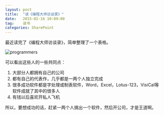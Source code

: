 ```yaml
---
layout: post
title:  "读《编程大师访谈录》"
date:   2015-02-16 10:09:00
tag:    读书
categories: SharePoint
---
```

最近读完了《编程大师访谈录》，简单整理了一个表格。

![programmers](http://tengrui.github.io/public/upload/programmers.jpg)

可以看出这些人的一些共同点：

1. 大部分人都拥有自己的公司
2. 都有自己的代表作，几乎都是一两个人独立完成
3. 很多成功软件都是字处理或制表软件，Word，Excel，Lotus-123，VisiCal等软件成就了其中的很多人
4. 有钱以后喜欢开私人飞机

所以，要想成功的话，赶紧一两个人搞出一个软件，然后开公司，才是王道啊。